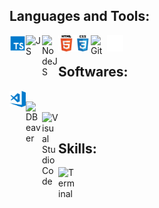 <!--
<a href="https://" target="_blank"> <img align="left" alt="#" width="26px" src="https://.png"/></a>
-->
## Languages and Tools:

<a href="https://www.typescriptlang.org/" target="_blank"> <img align="left" alt="TypeScript" width="26px" src="./file_type_typescript_official_icon_130107.png"/> </a>
<a href="https://developer.mozilla.org/" target="_blank"> <img align="left" alt="JS" width="26px" src="https://pcodinomebzero.neocities.org/Imagens/javascript1.png"/> </a>
<a href="https://nodejs.org/en/" target="_blank"> <img align="left" alt="NodeJS" width="26px" src="https://cdn.iconscout.com/icon/free/png-256/node-js-1174925.png"/> </a>
<a href="https://www.w3.org/html/" target="_blank"><img align="left" alt="HTML5" width="26px" src="https://raw.githubusercontent.com/github/explore/80688e429a7d4ef2fca1e82350fe8e3517d3494d/topics/html/html.png" /></a>
<a href="https://www.w3schools.com/css/" target="_blank"><img align="left" alt="CSS3" width="26px" src="https://raw.githubusercontent.com/github/explore/80688e429a7d4ef2fca1e82350fe8e3517d3494d/topics/css/css.png" /></a>
<a href="https://git-scm.com/" target="_blank"> <img align="left" alt="Git" width="26px" src="https://www.vectorlogo.zone/logos/git-scm/git-scm-icon.svg"/> </a>
<a href="https://github.com/" target="_blank"> <img align="left" alt="GitHub" width="26px" src="https://github.com/Aakarsh-B/trying-repos/blob/master/github.svg"/> </a><br>

## Softwares:

<a href="https://code.visualstudio.com/" target="_blank"><img align="left" alt="Visual Studio Code" width="26px" src="https://raw.githubusercontent.com/github/explore/80688e429a7d4ef2fca1e82350fe8e3517d3494d/topics/visual-studio-code/visual-studio-code.png" /></a><br>
<a href="https://dbeaver.io/" target="_blank"><img align="left" alt="DBeaver" width="26px" src="https://download.logo.wine/logo/DBeaver/DBeaver-Logo.wine.png"/></a><br>
<a href="https://code.visualstudio.com/" target="_blank"><img align="left" alt="Visual Studio Code" width="26px" src="https://d1.awsstatic.com/rdsImages/postgresql_logo.6de4615badd99412268bc6aa8fc958a0f403dd41.png" /></a><br>


## Skills:

<a href="https://github.com/microsoft/terminal" target="_blank"><img align="left" alt="Terminal" width="26px" src="https://upload.wikimedia.org/wikipedia/commons/0/01/Windows_Terminal_Logo_256x256.png"/></a><br>


